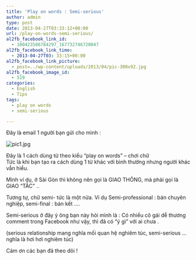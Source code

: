 ```yaml
---
title: 'Play on words : Semi-serious'
author: admin
type: post
date: 2013-04-27T03:33:12+00:00
url: /play-on-words-semi-serious/
al2fb_facebook_link_id:
  - 100423586784297_167732746720047
al2fb_facebook_link_time:
  - 2013-04-27T03: 33:15+00:00
al2fb_facebook_link_picture:
  - post=../wp-content/uploads/2013/04/pic-300x92.jpg
al2fb_facebook_image_id:
  - 519
categories:
  - English
  - Tips
tags:
  - play on words
  - semi-serious

---
```

Đây là email 1 người bạn gửi cho mình :


![pic1.jpg](/wp-content/uploads/2013/04/pic1.jpg)


Đây là 1 cách dùng từ theo kiểu &#8220;play on words&#8221; &#8211; chơi chữ  
Tức là khi bạn tạo ra cách dùng 1 từ khác với bình thường nhưng người khác vẫn hiểu.

Mình ví dụ, ở Sài Gòn thì không nên gọi là GIAO THÔNG, mà phải gọi là GIAO &#8220;TẮC&#8221; ..

Tương tự, chữ semi- tức là một nửa. Ví dụ Semi-professional : bán chuyên nghiệp, semi-final : bán kết &#8230;.

Semi-serious ở đây ý ông bạn này hỏi mình là : Có nhiều cô gái dễ thương comment trong Facebook như vậy, thì đã có &#8220;ý gì&#8221; với ai chưa .

(serious relationship mang nghĩa mối quan hệ nghiêm túc, semi-serious &#8230; nghĩa là hơi hơi nghiêm túc)

Cảm ơn các bạn đã theo dõi !

 [1]: ../wp-content/uploads/2013/04/pic1.jpg
